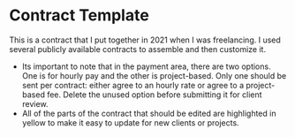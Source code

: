 # Contract Template

This is a contract that I put together in 2021 when I was freelancing. I used several publicly available contracts to assemble and then customize it.

- Its important to note that in the payment area, there are two options. One is for hourly pay and the other is project-based. Only one should be sent per contract: either agree to an hourly rate or agree to a project-based fee. Delete the unused option before submitting it for client review.
- All of the parts of the contract that should be edited are highlighted in yellow to make it easy to update for new clients or projects.